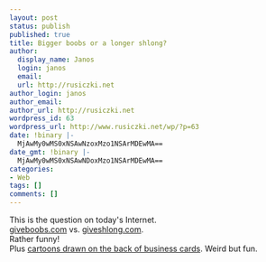 ```yaml
---
layout: post
status: publish
published: true
title: Bigger boobs or a longer shlong?
author:
  display_name: Janos
  login: janos
  email: 
  url: http://rusiczki.net
author_login: janos
author_email: 
author_url: http://rusiczki.net
wordpress_id: 63
wordpress_url: http://www.rusiczki.net/wp/?p=63
date: !binary |-
  MjAwMy0wMS0xNSAwNzoxMzo1NSArMDEwMA==
date_gmt: !binary |-
  MjAwMy0wMS0xNSAwNDoxMzo1NSArMDEwMA==
categories:
- Web
tags: []
comments: []
---
```

<p>This is the question on today's Internet.<br />
<a href="http://www.giveboobs.com/" title=":)">giveboobs.com</a> vs. <a href="http://www.giveshlong.com/" title=":)">giveshlong.com</a>.<br />
Rather funny!<br />
Plus <a href="http://www.gapingvoid.com/">cartoons drawn on the back of business cards</a>. Weird but fun.</p>
